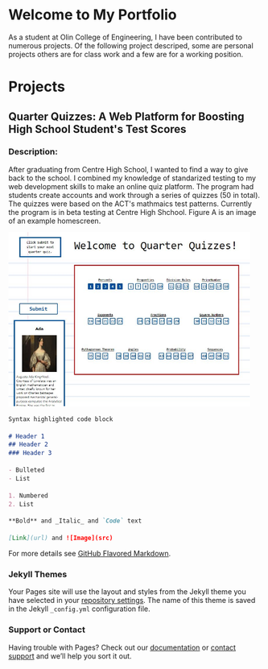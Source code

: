 # Welcome to My Portfolio

As a student at Olin College of Engineering, I have been contributed to numerous projects. Of the following project descriped, some are personal projects others are for class work and a few are for a working position. 

# Projects

## Quarter Quizzes: A Web Platform for Boosting High School Student's Test Scores 

### Description:
 
After graduating from Centre High School, I wanted to find a way to give back to the school. I combined my knowledge of standarized testing to my web development skills to make an online quiz platform. The program had students create accounts and work through a series of quizzes (50 in total). The quizzes were based on the ACT's mathmaics test patterns. Currently the program is in beta testing at Centre High Shchool. Figure A is an image of an example homescreen.

<img src=/QQpic.JPG width="480">


```markdown
Syntax highlighted code block

# Header 1
## Header 2
### Header 3

- Bulleted
- List

1. Numbered
2. List

**Bold** and _Italic_ and `Code` text

[Link](url) and ![Image](src)
```

For more details see [GitHub Flavored Markdown](https://guides.github.com/features/mastering-markdown/).

### Jekyll Themes

Your Pages site will use the layout and styles from the Jekyll theme you have selected in your [repository settings](https://github.com/allisonlynnbasore14/A_Basore_Portfolio/settings). The name of this theme is saved in the Jekyll `_config.yml` configuration file.

### Support or Contact

Having trouble with Pages? Check out our [documentation](https://help.github.com/categories/github-pages-basics/) or [contact support](https://github.com/contact) and we’ll help you sort it out.
